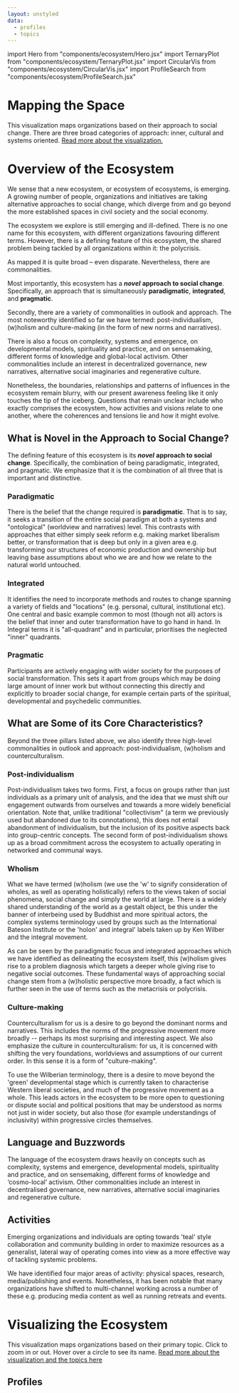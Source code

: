 ```yaml
---
layout: unstyled
data:
  - profiles
  - topics
---
```


import Hero from "components/ecosystem/Hero.jsx"
import TernaryPlot from "components/ecosystem/TernaryPlot.jsx"
import CircularVis from "components/ecosystem/CircularVis.jsx"
import ProfileSearch from "components/ecosystem/ProfileSearch.jsx"

<Hero />

<div className="mx-auto px-2 sm:px-6 lg:px-8">
  <h1 className="mt-16 mb-8 text-4xl text-center">Mapping the Space</h1>
  <TernaryPlot profiles={profiles} />
</div>

<div className="prose max-w-4xl mx-auto">

This visualization maps organizations based on their approach to social change. There are three broad categories of approach: inner, cultural and systems oriented. [Read more about the visualization.](/vis/)

# Overview of the Ecosystem

We sense that a new ecosystem, or ecosystem of ecosystems, is emerging. A growing number of people, organizations and initiatives are taking alternative approaches to social change, which diverge from and go beyond the more established spaces in civil society and the social economy.

The ecosystem we explore is still emerging and ill-defined. There is no one name for this ecosystem, with different organizations favouring different terms. However, there is a defining feature of this ecosystem, the shared problem being tackled by all organizations within it: the polycrisis. 

As mapped it is quite broad – even disparate. Nevertheless, there are commonalities.

Most importantly, this ecosystem has a **_novel_** **approach to social change**. Specifically, an approach that is simultaneously **paradigmatic**, **integrated**, and **pragmatic**.

Secondly, there are a variety of commonalities in outlook and approach. The most noteworthy identified so far we have termed: post-individualism, (w)holism and culture-making (in the form of new norms and narratives).

There is also a focus on complexity, systems and emergence, on developmental models, spirituality and practice, and on sensemaking, different forms of knowledge and global-local activism. Other commonalities include an interest in decentralized governance, new narratives, alternative social imaginaries and regenerative culture.

Nonetheless, the boundaries, relationships and patterns of influences in the ecosystem remain blurry, with our present awareness feeling like it only touches the tip of the iceberg. Questions that remain unclear include who exactly comprises the ecosystem, how activities and visions relate to one another, where the coherences and tensions lie and how it might evolve.

## What is Novel in the Approach to Social Change?

The defining feature of this ecosystem is its **_novel_** **approach to social change**. Specifically, the combination of being paradigmatic, integrated, and pragmatic. We emphasize that it is the combination of all three that is important and distinctive.

### Paradigmatic

There is the belief that the change required is **paradigmatic**. That is to say, it seeks a transition of the entire social paradigm at both a systems and "ontological" (worldview and narratives) level. This contrasts with approaches that either simply seek reform e.g. making market liberalism better, or transformation that is deep but only in a given area e.g. transforming our structures of economic production and ownership but leaving base assumptions about who we are and how we relate to the natural world untouched.

### Integrated

It identifies the need to incorporate methods and routes to change spanning a variety of fields and "locations" (e.g. personal, cultural, institutional etc). One central and basic example common to most (though not all) actors is the belief that inner and outer transformation have to go hand in hand. In Integral terms it is "all-quadrant" and in particular, prioritises the neglected "inner" quadrants.

### Pragmatic

Participants are actively engaging with wider society for the purposes of social transformation. This sets it apart from groups which may be doing large amount of inner work but without connecting this directly and explicitly to broader social change, for example certain parts of the spiritual, developmental and psychedelic communities.

## What are Some of its Core Characteristics?

Beyond the three pillars listed above, we also identify three high-level commonalities in outlook and approach: post-individualism, (w)holism and counterculturalism.

### Post-individualism

Post-individualism takes two forms. First, a focus on groups rather than just individuals as a primary unit of analysis, and the idea that we must shift our engagement outwards from ourselves and towards a more widely beneficial orientation. Note that, unlike traditional "collectivism" (a term we previously used but abandoned due to its connotations), this does not entail abandonment of individualism, but the inclusion of its positive aspects back into group-centric concepts. The second form of post-individualism shows up as a broad commitment across the ecosystem to actually operating in networked and communal ways.

### Wholism

What we have termed (w)holism (we use the 'w' to signify consideration of wholes, as well as operating holistically) refers to the views taken of social phenomena, social change and simply the world at large. There is a widely shared understanding of the world as a gestalt object, be this under the banner of interbeing used by Buddhist and more spiritual actors, the complex systems terminology used by groups such as the International Bateson Institute or the 'holon' and integral' labels taken up by Ken Wilber and the integral movement.

As can be seen by the paradigmatic focus and integrated approaches which we have identified as delineating the ecosystem itself, this (w)holism gives rise to a problem diagnosis which targets a deeper whole giving rise to negative social outcomes. These fundamental ways of approaching social change stem from a (w)holistic perspective more broadly, a fact which is further seen in the use of terms such as the metacrisis or polycrisis.

### Culture-making

Counterculturalism for us is a desire to go beyond the dominant norms and narratives. This includes the norms of the progressive movement more broadly -- perhaps its most surprising and interesting aspect. We also emphasize the culture in counterculturalism: for us, it is concerned with shifting the very foundations, worldviews and assumptions of our current order. In this sense it is a form of "culture-making".

To use the Wilberian terminology, there is a desire to move beyond the 'green' developmental stage which is currently taken to characterise Western liberal societies, and much of the progressive movement as a whole. This leads actors in the ecosystem to be more open to questioning or dispute social and political positions that may be understood as norms not just in wider society, but also those (for example understandings of inclusivity) within progressive circles themselves.

## Language and Buzzwords

The language of the ecosystem draws heavily on concepts such as complexity, systems and emergence, developmental models, spirituality and practice, and on sensemaking, different forms of knowledge and ‘cosmo-local’ activism. Other commonalities include an interest in decentralised governance, new narratives, alternative social imaginaries and regenerative culture.

## Activities

Emerging organizations and individuals are opting towards 'teal' style collaboration and community building in order to maximize resources as a generalist, lateral way of operating comes into view as a more effective way of tackling systemic problems.

We have identified four major areas of activity: physical spaces, research, media/publishing and events. Nonetheless, it has been notable that many organizations have shifted to multi-channel working across a number of these e.g. producing media content as well as running retreats and events.

<h1 className="mt-16 mb-8 text-4xl text-center">
	Visualizing the Ecosystem
</h1>

This visualization maps organizations based on their primary topic. Click to zoom in or out. Hover over a circle to see its name. [Read more about the visualization and the topics here](/vis#visualizing-the-ecosystem-by-topic)

<CircularVis profiles={profiles} topics={topics} />

</div>

<section id="profiles" className="max-w-7xl mx-auto px-2 sm:px-6 lg:px-8">
	<div className="bg-white">
		<div className="max-w-2xl mx-auto py-16 px-4 sm:py-24 sm:px-6 lg:max-w-7xl lg:px-8">
			<h1 className="text-4xl font-extrabold tracking-tight text-gray-900 md:mb-8 text-center">
				Profiles
			</h1>
      <ProfileSearch profiles={profiles} />
		</div>
	</div>
</section>
